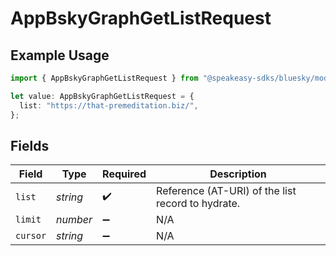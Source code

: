 # AppBskyGraphGetListRequest

## Example Usage

```typescript
import { AppBskyGraphGetListRequest } from "@speakeasy-sdks/bluesky/models/operations";

let value: AppBskyGraphGetListRequest = {
  list: "https://that-premeditation.biz/",
};
```

## Fields

| Field                                             | Type                                              | Required                                          | Description                                       |
| ------------------------------------------------- | ------------------------------------------------- | ------------------------------------------------- | ------------------------------------------------- |
| `list`                                            | *string*                                          | :heavy_check_mark:                                | Reference (AT-URI) of the list record to hydrate. |
| `limit`                                           | *number*                                          | :heavy_minus_sign:                                | N/A                                               |
| `cursor`                                          | *string*                                          | :heavy_minus_sign:                                | N/A                                               |